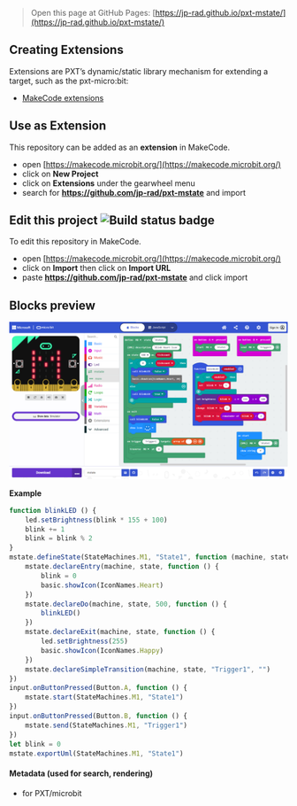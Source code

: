 
> Open this page at GitHub Pages: [https://jp-rad.github.io/pxt-mstate/](https://jp-rad.github.io/pxt-mstate/)

## Creating Extensions

Extensions are PXT’s dynamic/static library mechanism for extending a target, such as the pxt-micro:bit:

* [MakeCode extensions](https://makecode.com/extensions)

## Use as Extension

This repository can be added as an **extension** in MakeCode.

* open [https://makecode.microbit.org/](https://makecode.microbit.org/)
* click on **New Project**
* click on **Extensions** under the gearwheel menu
* search for **https://github.com/jp-rad/pxt-mstate** and import

## Edit this project ![Build status badge](https://github.com/jp-rad/pxt-mstate/workflows/MakeCode/badge.svg)

To edit this repository in MakeCode.

* open [https://makecode.microbit.org/](https://makecode.microbit.org/)
* click on **Import** then click on **Import URL**
* paste **https://github.com/jp-rad/pxt-mstate** and click import

## Blocks preview

<!--
This image shows the blocks code from the last commit in master.
This image may take a few minutes to refresh.

![A rendered view of the blocks](https://github.com/jp-rad/pxt-mstate/raw/master/.github/makecode/blocks.png)
-->
![A rendered view of the blocks](https://github.com/jp-rad/pxt-mstate/raw/master/.github/statics/blocks.png)


**Example**

```javascript
function blinkLED () {
    led.setBrightness(blink * 155 + 100)
    blink += 1
    blink = blink % 2
}
mstate.defineState(StateMachines.M1, "State1", function (machine, state) {
    mstate.declareEntry(machine, state, function () {
        blink = 0
        basic.showIcon(IconNames.Heart)
    })
    mstate.declareDo(machine, state, 500, function () {
        blinkLED()
    })
    mstate.declareExit(machine, state, function () {
        led.setBrightness(255)
        basic.showIcon(IconNames.Happy)
    })
    mstate.declareSimpleTransition(machine, state, "Trigger1", "")
})
input.onButtonPressed(Button.A, function () {
    mstate.start(StateMachines.M1, "State1")
})
input.onButtonPressed(Button.B, function () {
    mstate.send(StateMachines.M1, "Trigger1")
})
let blink = 0
mstate.exportUml(StateMachines.M1, "State1")

```

#### Metadata (used for search, rendering)

* for PXT/microbit
<script src="https://makecode.com/gh-pages-embed.js"></script><script>makeCodeRender("{{ site.makecode.home_url }}", "{{ site.github.owner_name }}/{{ site.github.repository_name }}");</script>
